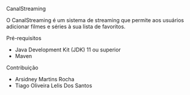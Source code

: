 CanalStreaming

O CanalStreaming é um sistema de streaming que permite aos usuários adicionar filmes e séries à sua lista de favoritos.

Pré-requisitos
- Java Development Kit (JDK) 11 ou superior
- Maven

Contribuição
- Arsidney Martins Rocha
- Tiago Oliveira Lelis Dos Santos
